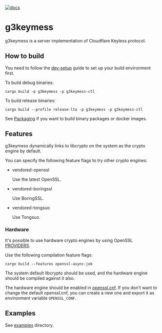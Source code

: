 [![docs](https://readthedocs.org/projects/g3-project-g3keymess/badge)](https://g3-project.readthedocs.io/projects/g3keymess/)

# g3keymess

g3keymess is a server implementation of Cloudflare Keyless protocol.

## How to build

You need to follow the [dev-setup](../doc/dev-setup.md) guide to set up your build environment first.

To build debug binaries:

```shell
cargo build -p g3keymess -p g3keymess-ctl
```

To build release binaries:

```shell
cargo build --profile release-lto -p g3keymess -p g3keymess-ctl
```

See [Packaging](../doc/packaging.md) if you want to build binary packages or docker images.

## Features

g3keymess dynamically links to libcrypto on the system as the crypto engine by default.

You can specify the following feature flags to try other crypto engines:

- vendored-openssl

  Use the latest OpenSSL.

- vendored-boringssl

  Use BoringSSL.

- vendored-tongsuo

  Use Tongsuo.

### Hardware

It's possible to use hardware crypto engines by using
OpenSSL [PROVIDERS](https://github.com/openssl/openssl/blob/master/README-PROVIDERS.md).

Use the following compilation feature flags:

```text
cargo build --features openssl-async-job
```

The system default libcrypto should be used, and the hardware engine should be compiled against it also.

The hardware engine should be enabled in [openssl.cnf](https://docs.openssl.org/master/man5/config/). If you don't want
to change the default openssl.cnf, you can create a new one and export it as environment variable `OPENSSL_CONF`.

## Examples

See [examples](examples) directory.
